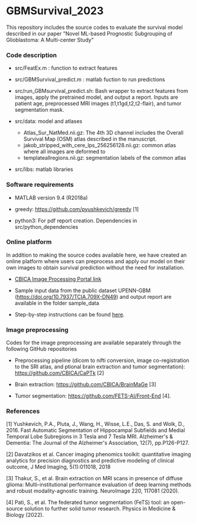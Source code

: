 # GBMSurvival_2023


This repository includes the source codes to evaluate the survival model described in our paper
"Novel ML-based Prognostic Subgrouping of Glioblastoma: A Multi-center Study"

### Code description

- src/FeatEx.m : function to extract features

- src/GBMSurvival_predict.m : matlab fuction to run predictions

- src/run_GBMsurvival_predict.sh: Bash wrapper to extract features from images, apply the pretrained model, and output a report.
Inputs are patient age, preprocessed MRI images (t1,t1gd,t2,t2-flair), and tumor segmentation mask. 


- src/data: model and atlases
  - Atlas_Sur_NatMed.nii.gz: The 4th 3D channel includes the Overall Survival Map (OSM) atlas described in the manuscript.
  - jakob_stripped_with_cere_lps_256256128.nii.gz: common atlas where all images are deformed to
  - templateallregions.nii.gz: segmentation labels of the common atlas
- src/libs: matlab libraries

### Software requirements

- MATLAB version 9.4 (R2018a)

- greedy: https://github.com/pyushkevich/greedy [1]

- python3: For pdf report creation. Dependencies in src/python_dependencies


### Online platform
In addition to making the source codes available here, we have created an online platform where users can preprocess and apply our model on their own images to obtain survival prediction without the need for installation.

- [CBICA Image Processing Portal link](https://ipp.cbica.upenn.edu)

- Sample input data from the public dataset UPENN-GBM (https://doi.org/10.7937/TCIA.709X-DN49) and output report are available in the folder sample_data

- Step-by-step instructions can be found [here](IPP_instructions.md). 

### Image preprocessing

Codes for the image preprocessing are available separately through the following GitHub repositories
- Preprocessing pipeline (dicom to nifti conversion, image co-registration to the SRI atlas, and ptional brain extraction and tumor segmentation): https://github.com/CBICA/CaPTk [2]

- Brain extraction: https://github.com/CBICA/BrainMaGe [3]

- Tumor segmentation: https://github.com/FETS-AI/Front-End [4].


### References
[1]   Yushkevich, P.A., Pluta, J., Wang, H., Wisse, L.E., Das, S. and Wolk, D., 2016. Fast Automatic Segmentation of Hippocampal Subfields and Medial Temporal Lobe Subregions in 3 Tesla and 7 Tesla MRI. Alzheimer's & Dementia: The Journal of the Alzheimer's Association, 12(7), pp.P126-P127.

[2] Davatzikos et al. Cancer imaging phenomics toolkit: quantitative imaging analytics for precision diagnostics and predictive modeling of clinical outcome, J Med Imaging, 5(1):011018, 2018

[3] Thakur, S., et al. Brain extraction on MRI scans in presence of diffuse glioma: Multi-institutional performance evaluation of deep learning methods and robust modality-agnostic training. NeuroImage 220, 117081 (2020).

[4] Pati, S., et al. The federated tumor segmentation (FeTS) tool: an open-source solution to further solid tumor research. Physics in Medicine & Biology (2022).
